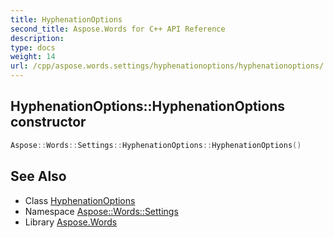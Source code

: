 ```yaml
---
title: HyphenationOptions
second_title: Aspose.Words for C++ API Reference
description: 
type: docs
weight: 14
url: /cpp/aspose.words.settings/hyphenationoptions/hyphenationoptions/
---
```

## HyphenationOptions::HyphenationOptions constructor




```cpp
Aspose::Words::Settings::HyphenationOptions::HyphenationOptions()
```

## See Also

* Class [HyphenationOptions](../)
* Namespace [Aspose::Words::Settings](../../)
* Library [Aspose.Words](../../../)
